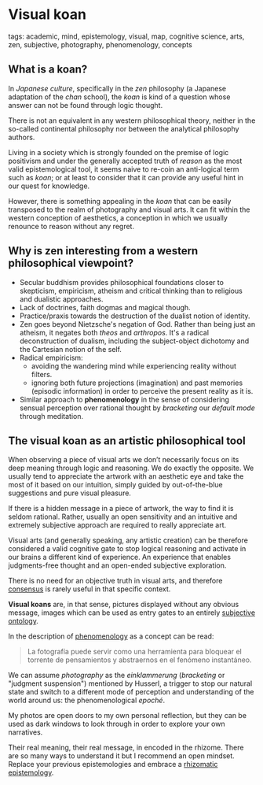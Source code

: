 # Visual koan

tags: academic, mind, epistemology, visual, map, cognitive science, arts, zen, subjective, photography, phenomenology, concepts


## What is a koan?

In _Japanese culture_, specifically in the _zen_ philosophy (a Japanese adaptation of the _chan_ school), the _koan_ is kind of a question whose answer can not be found through logic thought.

There is not an equivalent in any western philosophical theory, neither in the so-called continental philosophy nor between the analytical philosophy authors.

Living in a society which is strongly founded on the premise of logic positivism and under the generally accepted truth of *reason* as the most valid epistemological tool, it seems naive to re-coin an anti-logical term such as _koan_; or at least to consider that it can provide any useful hint in our quest for knowledge.

However, there is something appealing in the _koan_ that can be easily transposed to the realm of photography and visual arts. It can fit within the western conception of aesthetics, a conception in which we usually renounce to reason without any regret.

## Why is zen interesting from a western philosophical viewpoint?

* Secular buddhism provides philosophical foundations closer to skepticism, empiricism, atheism and critical thinking than to religious and dualistic approaches.
* Lack of doctrines, faith dogmas and magical though. 
* Practice/praxis towards the destruction of the dualist notion of identity.
* Zen goes beyond Nietzsche's negation of God. Rather than being just an atheism, it negates both *theos* and *arthropos*. It's a radical deconstruction of dualism, including the subject-object dichotomy and the Cartesian notion of the self.
* Radical empiricism: 
  * avoiding the wandering mind while experiencing reality without filters.  
  * ignoring both future projections (imagination) and past memories (episodic information) in order to perceive the present reality as it is.
* Similar approach to **phenomenology** in the sense of considering sensual perception over rational thought by *bracketing* our *default mode* through meditation.


## The visual koan as an artistic philosophical tool

When observing a piece of visual arts we don’t necessarily focus on its deep meaning through logic and reasoning. We do exactly the opposite. We usually tend to appreciate the artwork with an aesthetic eye and take the most of it based on our intuition, simply guided by out-of-the-blue suggestions and pure visual pleasure.

If there is a hidden message in a piece of artwork, the way to find it is seldom rational. Rather, usually an open sensitivity and an intuitive and extremely subjective approach are required to really appreciate art.

Visual arts (and generally speaking, any artistic creation) can be therefore considered a valid cognitive gate to stop logical reasoning and activate in our brains a different kind of experience. An experience that enables judgments-free thought and an open-ended subjective exploration.

There is no need for an objective truth in visual arts, and therefore [consensus](consensus.md) is rarely useful in that specific context.

**Visual koans** are, in that sense, pictures displayed without any obvious message, images which can be used as entry gates to an entirely [subjective ontology](subjective_ontology.md).

In the description of [phenomenology](phenomenology.md) as a concept can be read:

> La fotografía puede servir como una herramienta para bloquear el torrente de pensamientos y abstraernos en el fenómeno instantáneo.

We can assume *photography* as the *einklammerung* (*bracketing* or "judgment suspension") mentioned by Husserl, a trigger to stop our natural state and switch to a different mode of perception and understanding of the world around us: the phenomenological *epoché*.

My photos are open doors to my own personal reflection, but they can be used as dark windows to look through in order to explore your own narratives.

Their real meaning, their real message, in encoded in the rhizome. There are so many ways to understand it but I recommend an open mindset. Replace your previous epistemologies and embrace a [rhizomatic epistemology](rhizomatic_epistemology.md).

